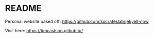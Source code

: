 # README

Personal website based off: https://github.com/socrateslab/jekyell-now

Visit here: https://timcashion.github.io/
